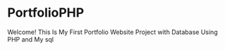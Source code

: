 # PortfolioPHP
Welcome!
This Is My First Portfolio Website Project with Database Using PHP and My sql
